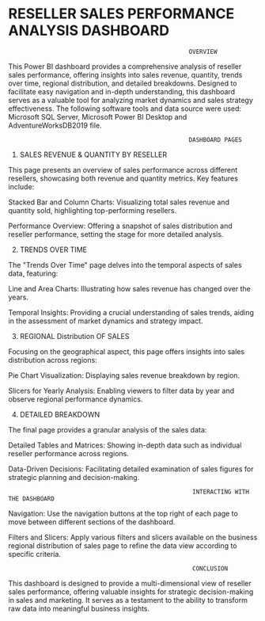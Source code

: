 # RESELLER SALES PERFORMANCE ANALYSIS DASHBOARD


                                                       OVERVIEW
This Power BI dashboard provides a comprehensive analysis of reseller sales performance, offering insights into sales revenue, quantity, trends over time, regional distribution, and detailed breakdowns. Designed to facilitate easy navigation and in-depth understanding, this dashboard serves as a valuable tool for analyzing market dynamics and sales strategy effectiveness. The following software tools and data source were used: Microsoft SQL Server, Microsoft Power BI Desktop and AdventureWorksDB2019 file.


                                                       DASHBOARD PAGES
1. SALES REVENUE & QUANTITY BY RESELLER

This page presents an overview of sales performance across different resellers, showcasing both revenue and quantity metrics. Key features include:

Stacked Bar and Column Charts: Visualizing total sales revenue and quantity sold, highlighting top-performing resellers.

Performance Overview: Offering a snapshot of sales distribution and reseller performance, setting the stage for more detailed analysis.


2. TRENDS OVER TIME

The "Trends Over Time" page delves into the temporal aspects of sales data, featuring:

Line and Area Charts: Illustrating how sales revenue has changed over the years.

Temporal Insights: Providing a crucial understanding of sales trends, aiding in the assessment of market dynamics and strategy impact.


3. REGIONAL Distribution OF SALES

Focusing on the geographical aspect, this page offers insights into sales distribution across regions:

Pie Chart Visualization: Displaying sales revenue breakdown by region.

Slicers for Yearly Analysis: Enabling viewers to filter data by year and observe regional performance dynamics.


4. DETAILED BREAKDOWN

The final page provides a granular analysis of the sales data:

Detailed Tables and Matrices: Showing in-depth data such as individual reseller performance across regions.

Data-Driven Decisions: Facilitating detailed examination of sales figures for strategic planning and decision-making.


                                                        INTERACTING WITH THE DASHBOARD

Navigation: Use the navigation buttons at the top right of each page to move between different sections of the dashboard.

Filters and Slicers: Apply various filters and slicers available on the business regional distribution of sales page to refine the data view according to specific criteria.


                                                        CONCLUSION

This dashboard is designed to provide a multi-dimensional view of reseller sales performance, offering valuable insights for strategic decision-making in sales and marketing. It serves as a testament to the ability to transform raw data into meaningful business insights.
